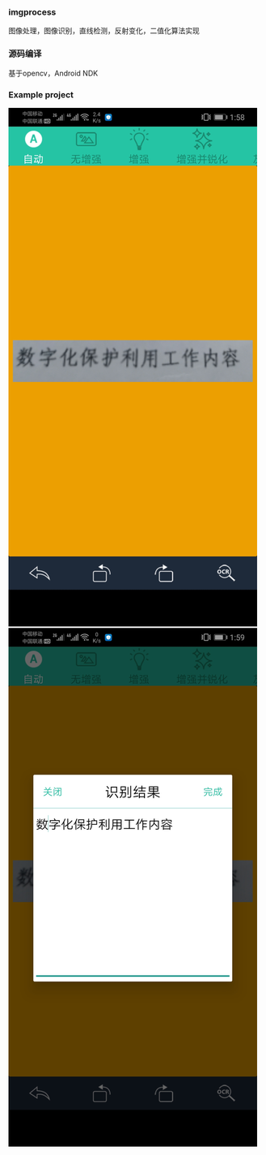 ### imgprocess
图像处理，图像识别，直线检测，反射变化，二值化算法实现
### 源码编译
基于opencv，Android NDK


 ### Example project
 
 ![](https://github.com/oaup/imgprocess/blob/master/Screenshot_20200819_135838_com.oaup.ocr.docscanne.jpg)
 ![](https://github.com/oaup/imgprocess/blob/master/Screenshot_20200819_135930_com.oaup.ocr.docscanne.jpg)
